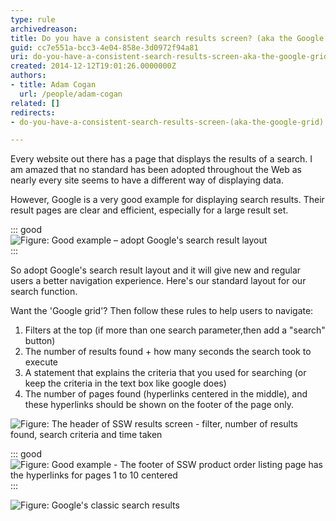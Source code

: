 ```yaml
---
type: rule
archivedreason: 
title: Do you have a consistent search results screen? (aka the Google Grid)
guid: cc7e551a-bcc3-4e04-858e-3d0972f94a81
uri: do-you-have-a-consistent-search-results-screen-aka-the-google-grid
created: 2014-12-12T19:01:26.0000000Z
authors:
- title: Adam Cogan
  url: /people/adam-cogan
related: []
redirects:
- do-you-have-a-consistent-search-results-screen-(aka-the-google-grid)

---
```


Every website out there has a page that displays the results of a search. I am                     amazed that no standard has been adopted throughout the Web as nearly every site                     seems to have a different way of displaying data.

<!--endintro-->

However, Google is a very good example for displaying search results. Their result                     pages are clear and efficient, especially for a large result set.


::: good  
![Figure: Good example – adopt Google's search result layout](results-ssw.jpg)  
:::

So adopt Google's search result layout and it will give new and regular users a better navigation experience.                 Here's our standard layout for our search function.

Want the 'Google grid'? Then follow these rules to help users to navigate:

1. Filters at the top (if more than one search parameter,then add a "search" button)
2. The number of results found + how many seconds the search took to execute
3. A statement that explains the criteria that you used for searching (or keep the criteria in the text box like google does)
4. The number of pages found (hyperlinks centered in the middle), and these hyperlinks
                        should be shown on the footer of the page only.


![Figure: The header of SSW results screen                         - filter, number of results found, search criteria and time taken](results-filter.jpg)  


::: good  
![Figure: Good example - The footer of SSW product order listing page                         has the hyperlinks for pages 1 to 10 centered](results-pagination.jpg)  
:::

![Figure: Google's classic search results](results-google.jpg)
